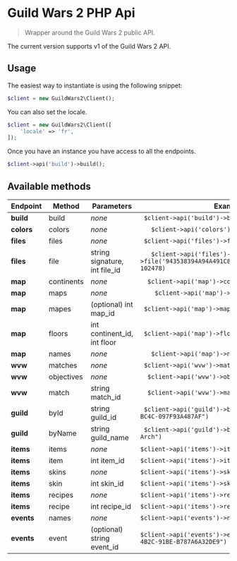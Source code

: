 # Guild Wars 2 PHP Api
> Wrapper around the  Guild Wars 2 public API.

The current version supports v1 of the Guild Wars 2 API.

## Usage

The easiest way to instantiate is using the following snippet:

```php
$client = new GuildWars2\Client();
```

You can also set the locale.


```php
$client = new GuildWars2\Client([
	'locale' => 'fr',
]);	
```

Once you have an instance you have access to all the endpoints.

```php
$client->api('build')->build();
```

## Available methods

| Endpoint  | Method  | Parameters  | Example |
|---|---|---|---|
|  **build** |  build |  *none* | `	$client->api('build')->build()`|
|  **colors** |  colors |  *none* | `	$client->api('colors')->colors()`|
|  **files** |  files |  *none* | `	$client->api('files')->files()`|
|  **files** |  file |  string signature, int file_id | `	$client->api('files')->file('943538394A94A491C8632FBEF6203C2013443555', 102478)`|
|  **map** |  continents |  *none* | `	$client->api('map')->continents()`|
|  **map** |  maps |  *none* | `	$client->api('map')->maps()`|
|  **map** |  mapes |  (optional) int map_id| `	$client->api('map')->maps(15)`|
|  **map** |  floors |  int continent_id,  int floor| `	$client->api('map')->floors(1, 1)`|
|  **map** |  names |  *none* | `	$client->api('map')->names()`|
|  **wvw** |  matches |  *none* | `	$client->api('wvw')->matches()`|
|  **wvw** |  objectives |  *none* | `	$client->api('wvw')->objectives()`|
|  **wvw** |  match |  string match_id | `	$client->api('wvw')->match('2-2')`|
|  **guild** |  byId |  string guild_id | `	$client->api('guild')->byId("75FD83CF-0C45-4834-BC4C-097F93A487AF")`|
|  **guild** |  byName |  string guild_name | `	$client->api('guild')->byName("Veterans Of Lions Arch")`|
| **items** | items | *none* | `$client->api('items')->items()`|
| **items** | item | int item_id | `$client->api('items')->item(28445)`|
| **items** | skins | *none* | `$client->api('items')->skins()`|
| **items** | skin | int skin_id | `$client->api('items')->skin(1350)`|
| **items** | recipes | *none* | `$client->api('items')->recipes()`|
| **items** | recipe | int recipe_id | `$client->api('items')->recipe(1275)`|
| **events** | names | *none* | `$client->api('events')->names()`|
| **events** | event | (optional) string event_id | `$client->api('events')->event("4B212997-CEF0-4B2C-91BE-B787A6A32DE9")`|




